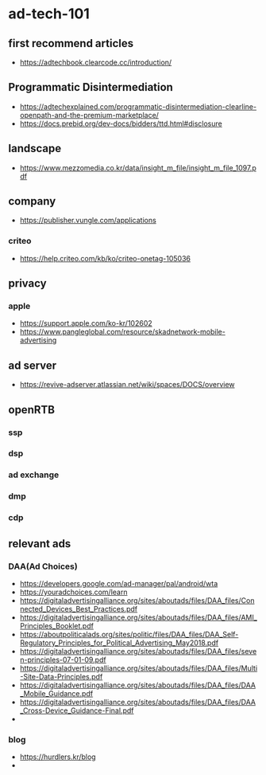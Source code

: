 # ad-tech-101

## first recommend articles
* https://adtechbook.clearcode.cc/introduction/

## Programmatic Disintermediation
* https://adtechexplained.com/programmatic-disintermediation-clearline-openpath-and-the-premium-marketplace/
* https://docs.prebid.org/dev-docs/bidders/ttd.html#disclosure

## landscape
* https://www.mezzomedia.co.kr/data/insight_m_file/insight_m_file_1097.pdf


## company
* https://publisher.vungle.com/applications
### criteo
* https://help.criteo.com/kb/ko/criteo-onetag-105036


## privacy
### apple
* https://support.apple.com/ko-kr/102602
* https://www.pangleglobal.com/resource/skadnetwork-mobile-advertising


## ad server
* https://revive-adserver.atlassian.net/wiki/spaces/DOCS/overview


## openRTB
### ssp
### dsp
### ad exchange
### dmp
### cdp


## relevant ads
### DAA(Ad Choices)
* https://developers.google.com/ad-manager/pal/android/wta
* https://youradchoices.com/learn
* https://digitaladvertisingalliance.org/sites/aboutads/files/DAA_files/Connected_Devices_Best_Practices.pdf
* https://digitaladvertisingalliance.org/sites/aboutads/files/DAA_files/AMI_Principles_Booklet.pdf
* https://aboutpoliticalads.org/sites/politic/files/DAA_files/DAA_Self-Regulatory_Principles_for_Political_Advertising_May2018.pdf
* https://digitaladvertisingalliance.org/sites/aboutads/files/DAA_files/seven-principles-07-01-09.pdf
* https://digitaladvertisingalliance.org/sites/aboutads/files/DAA_files/Multi-Site-Data-Principles.pdf
* https://digitaladvertisingalliance.org/sites/aboutads/files/DAA_files/DAA_Mobile_Guidance.pdf
* https://digitaladvertisingalliance.org/sites/aboutads/files/DAA_files/DAA_Cross-Device_Guidance-Final.pdf
* 
### blog
* https://hurdlers.kr/blog
* 
